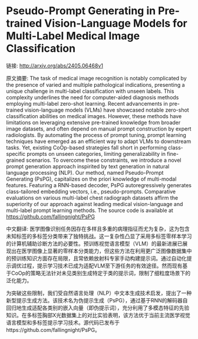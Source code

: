 # Pseudo-Prompt Generating in Pre-trained Vision-Language Models for Multi-Label Medical Image Classification

链接: http://arxiv.org/abs/2405.06468v1

原文摘要:
The task of medical image recognition is notably complicated by the presence
of varied and multiple pathological indications, presenting a unique challenge
in multi-label classification with unseen labels. This complexity underlines
the need for computer-aided diagnosis methods employing multi-label zero-shot
learning. Recent advancements in pre-trained vision-language models (VLMs) have
showcased notable zero-shot classification abilities on medical images.
However, these methods have limitations on leveraging extensive pre-trained
knowledge from broader image datasets, and often depend on manual prompt
construction by expert radiologists. By automating the process of prompt
tuning, prompt learning techniques have emerged as an efficient way to adapt
VLMs to downstream tasks. Yet, existing CoOp-based strategies fall short in
performing class-specific prompts on unseen categories, limiting
generalizability in fine-grained scenarios. To overcome these constraints, we
introduce a novel prompt generation approach inspirited by text generation in
natural language processing (NLP). Our method, named Pseudo-Prompt Generating
(PsPG), capitalizes on the priori knowledge of multi-modal features. Featuring
a RNN-based decoder, PsPG autoregressively generates class-tailored embedding
vectors, i.e., pseudo-prompts. Comparative evaluations on various multi-label
chest radiograph datasets affirm the superiority of our approach against
leading medical vision-language and multi-label prompt learning methods. The
source code is available at https://github.com/fallingnight/PsPG

中文翻译:
医学图像识别任务因存在多样且多重的病理指征而尤为复杂，这为包含未知标签的多标签分类带来了独特挑战。这一复杂性凸显了采用多标签零样本学习的计算机辅助诊断方法的必要性。预训练视觉语言模型（VLM）的最新进展已展现出在医学图像上显著的零样本分类能力，但这些方法在利用更广泛图像数据集中的预训练知识方面存在局限，且常依赖放射科专家手动构建提示词。通过自动化提示调优过程，提示学习技术已成为适配VLM至下游任务的有效途径。然而现有基于CoOp的策略无法针对未见类别生成特定于类的提示词，限制了细粒度场景下的泛化能力。

为突破这些限制，我们受自然语言处理（NLP）中文本生成技术启发，提出了一种新型提示生成方法。该技术名为伪提示生成（PsPG），通过基于RNN的解码器自回归地生成适配各类别的嵌入向量（即伪提示词），充分利用了多模态特征的先验知识。在多标签胸部X光数据集上的对比实验表明，该方法优于当前主流医学视觉语言模型和多标签提示学习技术。源代码已发布于https://github.com/fallingnight/PsPG。
